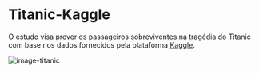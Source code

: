 # Titanic-Kaggle

O estudo visa prever os passageiros sobreviventes na tragédia do Titanic com base nos dados fornecidos pela plataforma [Kaggle](https://kaggle.com).

![image-titanic](https://ichef.bbci.co.uk/news/800/cpsprodpb/15A5F/production/_115017688_c6122844-332e-4516-a812-e56991e9374a.jpg)
